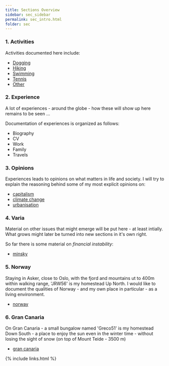 ```yaml
---
title: Sections Overview
sidebar: sec_sidebar
permalink: sec_intro.html
folder: sec
---
```


### 1. Activities

Activities documented here include:

*  [Dogging](act_dogs.html)
*  [Hiking](act_hiking.html)
*  [Swimming](act_swimming.html)
*  [Tennis](act_tennis.html)
*  [Other](act_other.html)

### 2. Experience

A lot of experiences - around the globe -
how these will show up here remains to be seen ...

Documentation of experiences is organized as follows:

*  Biography
*  CV
*  Work
*  Family
*  Travels

### 3. Opinions

Experiences leads to opinions on what matters in life and society.
I will try to explain the reasoning behind some of my most explicit
opinions on:

* [capitalism](cap_intro.html)
* [climate change](clm_intro.html)
* [urbanisation](urb_intro.html)

### 4. Varia

Material on other issues that might emerge will be put here -
at least intially. What grows might later be turned into new sections
in it's own right.

So far there is some material on *financial instability*:

* [minsky](minsky.html)

### 5. Norway

Staying in Asker, close to Oslo, with the fjord and mountains ut to 400m
within walking range, 'JRW56' is my homestead Up North.
I would like to document the qualities of Norway - and my own place in
particular - as a living environment.

* [norway](nor_intro.html)

### 6. Gran Canaria

On Gran Canaria - a small bungalow named 'Greco51' is my homestead Down South -
a place to enjoy the sun even in the winter time - without losing the
sight of snow (on top of Mount Teide - 3500 m)

* [gran canaria](grc_intro.html)

 
{% include links.html %}
